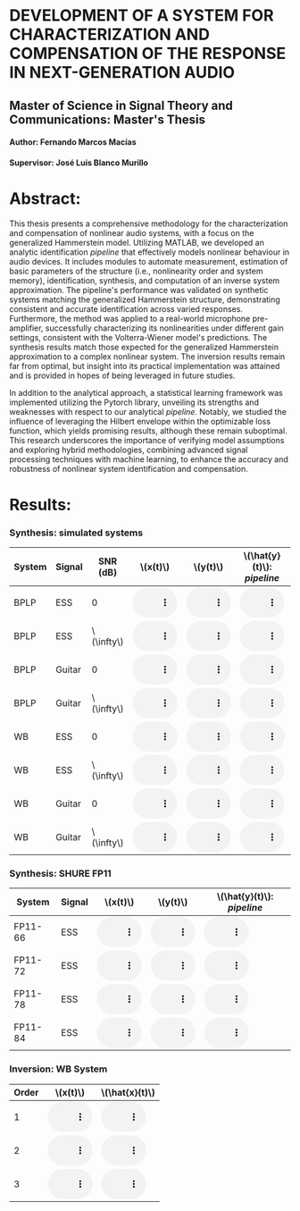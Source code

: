 # DEVELOPMENT OF A SYSTEM FOR CHARACTERIZATION AND COMPENSATION OF THE RESPONSE IN NEXT-GENERATION AUDIO

## Master of Science in Signal Theory and Communications: Master's Thesis

#### Author: Fernando Marcos Macías
#### Supervisor: José Luis Blanco Murillo

# Abstract: 

This thesis presents a comprehensive methodology for the characterization and compensation of nonlinear audio systems, with a focus on the generalized Hammerstein model. Utilizing MATLAB, we developed an analytic identification *pipeline* that effectively models nonlinear behaviour in audio devices. It includes modules to automate measurement, estimation of basic parameters of the structure (i.e., nonlinearity order and system memory), identification, synthesis, and computation of an inverse system approximation. The pipeline's performance was validated on synthetic systems matching the generalized Hammerstein structure, demonstrating consistent and accurate identification across varied responses. Furthermore, the method was applied to a real-world microphone pre-amplifier, successfully characterizing its nonlinearities under different gain settings, consistent with the Volterra-Wiener model's predictions. The synthesis results match those expected for the generalized Hammerstein approximation to a complex nonlinear system. The inversion results remain far from optimal, but insight into its practical implementation was attained and is provided in hopes of being leveraged in future studies.

In addition to the analytical approach, a statistical learning framework was implemented utilizing the Pytorch library, unveiling its strengths and weaknesses with respect to our analytical *pipeline*. Notably, we studied the influence of leveraging the Hilbert envelope within the optimizable loss function, which yields promising results, although these remain suboptimal. This research underscores the importance of verifying model assumptions and exploring hybrid methodologies, combining advanced signal processing techniques with machine learning, to enhance the accuracy and robustness of nonlinear system identification and compensation.


# Results:

### Synthesis: simulated systems

<script type="text/javascript" async
  src="https://cdnjs.cloudflare.com/ajax/libs/mathjax/3.2.0/es5/tex-mml-chtml.js">
</script>

| System | Signal | SNR (dB) | \\(x(t)\\)   | \\(y(t)\\) | \\(\hat{y}(t)\\): *pipeline* | \\(\hat{y}(t)\\): *learning* |
|--------|--------|----------|--------------|------------|------------------------------|------------------------------|
| BPLP | ESS | 0 | <audio controls style="width: 80px;"><source src="web_audios/ESS_BPLP_0_x.wav" type="audio/wav"></audio> | <audio controls style="width: 80px;"><source src="web_audios/ESS_BPLP_0_y.wav" type="audio/wav"></audio> | <audio controls style="width: 80px;"><source src="web_audios/ESS_BPLP_0_yhat.wav" type="audio/wav"></audio> | - |
| BPLP | ESS | \\(\infty\\) | <audio controls style="width: 80px;"><source src="web_audios/ESS_BPLP_Inf_x.wav" type="audio/wav"></audio> | <audio controls style="width: 80px;"><source src="web_audios/ESS_BPLP_Inf_y.wav" type="audio/wav"></audio> | <audio controls style="width: 80px;"><source src="web_audios/ESS_BPLP_Inf_yhat.wav" type="audio/wav"></audio> | - |
| BPLP | Guitar | 0 | <audio controls style="width: 80px;"><source src="web_audios/guit_BPLP_0_x.wav" type="audio/wav"></audio> | <audio controls style="width: 80px;"><source src="web_audios/guit_BPLP_0_y.wav" type="audio/wav"></audio> | <audio controls style="width: 80px;"><source src="web_audios/guit_BPLP_0_yhat.wav" type="audio/wav"></audio> | - |
| BPLP | Guitar | \\(\infty\\) | <audio controls style="width: 80px;"><source src="web_audios/guit_BPLP_Inf_x.wav" type="audio/wav"></audio> | <audio controls style="width: 80px;"><source src="web_audios/guit_BPLP_Inf_y.wav" type="audio/wav"></audio> | <audio controls style="width: 80px;"><source src="web_audios/guit_BPLP_Inf_yhat.wav" type="audio/wav"></audio> | - |
| WB | ESS | 0 | <audio controls style="width: 80px;"><source src="web_audios/ESS_WB_0_x.wav" type="audio/wav"></audio> | <audio controls style="width: 80px;"><source src="web_audios/ESS_WB_0_y.wav" type="audio/wav"></audio> | <audio controls style="width: 80px;"><source src="web_audios/ESS_WB_0_yhat.wav" type="audio/wav"></audio> | - |
| WB | ESS | \\(\infty\\) | <audio controls style="width: 80px;"><source src="web_audios/ESS_WB_Inf_x.wav" type="audio/wav"></audio> | <audio controls style="width: 80px;"><source src="web_audios/ESS_WB_Inf_y.wav" type="audio/wav"></audio> | <audio controls style="width: 80px;"><source src="web_audios/ESS_WB_Inf_yhat.wav" type="audio/wav"></audio> | <audio controls style="width: 80px;"><source src="web_audios/ESS_WB_Inf_yhat_LV.wav" type="audio/wav"></audio> |
| WB | Guitar | 0 | <audio controls style="width: 80px;"><source src="web_audios/guit_WB_0_x.wav" type="audio/wav"></audio> | <audio controls style="width: 80px;"><source src="web_audios/guit_WB_0_y.wav" type="audio/wav"></audio> | <audio controls style="width: 80px;"><source src="web_audios/guit_WB_0_yhat.wav" type="audio/wav"></audio> | - |
| WB | Guitar | \\(\infty\\) | <audio controls style="width: 80px;"><source src="web_audios/guit_WB_Inf_x.wav" type="audio/wav"></audio> | <audio controls style="width: 80px;"><source src="web_audios/guit_WB_Inf_y.wav" type="audio/wav"></audio> | <audio controls style="width: 80px;"><source src="web_audios/guit_WB_Inf_yhat.wav" type="audio/wav"></audio> | - |



### Synthesis: SHURE FP11

<script type="text/javascript" async
  src="https://cdnjs.cloudflare.com/ajax/libs/mathjax/3.2.0/es5/tex-mml-chtml.js">
</script>

| System | Signal | \\(x(t)\\) | \\(y(t)\\) | \\(\hat{y}(t)\\): *pipeline* |
|--------|--------|------------|------------|------------------------------|
|FP11-66 | ESS | <audio controls style="width: 80px;"><source src="web_audios/FP11_66_x.wav" type="audio/wav"></audio> | <audio controls style="width: 80px;"><source src="web_audios/FP11_66_y.wav" type="audio/wav"></audio> | <audio controls style="width: 80px;"><source src="web_audios/FP11_66_yhat.wav" type="audio/wav"></audio> |
|FP11-72 | ESS | <audio controls style="width: 80px;"><source src="web_audios/FP11_72_x.wav" type="audio/wav"></audio> | <audio controls style="width: 80px;"><source src="web_audios/FP11_72_y.wav" type="audio/wav"></audio>  | <audio controls style="width: 80px;"><source src="web_audios/FP11_72_yhat.wav" type="audio/wav"></audio> |
|FP11-78 | ESS | <audio controls style="width: 80px;"><source src="web_audios/FP11_78_x.wav" type="audio/wav"></audio> | <audio controls style="width: 80px;"><source src="web_audios/FP11_78_y.wav" type="audio/wav"></audio> | <audio controls style="width: 80px;"><source src="web_audios/FP11_78_yhat.wav" type="audio/wav"></audio> |
|FP11-84 | ESS | <audio controls style="width: 80px;"><source src="web_audios/FP11_84_x.wav" type="audio/wav"></audio> | <audio controls style="width: 80px;"><source src="web_audios/FP11_84_y.wav" type="audio/wav"></audio> | <audio controls style="width: 80px;"><source src="web_audios/FP11_84_yhat.wav" type="audio/wav"></audio> |


### Inversion: WB System

<script type="text/javascript" async
  src="https://cdnjs.cloudflare.com/ajax/libs/mathjax/3.2.0/es5/tex-mml-chtml.js">
</script>

| Order | \\(x(t)\\) | \\(\hat{x}(t)\\)|
|-------|------------|-----------------|
| 1 | <audio controls style="width: 80px;"><source src="web_audios/WB_inv_1_x.wav" type="audio/wav"></audio> | <audio controls style="width: 80px;"><source src="web_audios/WB_inv_1_xhat.wav" type="audio/wav"></audio> |
| 2 | <audio controls style="width: 80px;"><source src="web_audios/WB_inv_2_x.wav" type="audio/wav"></audio> | <audio controls style="width: 80px;"><source src="web_audios/WB_inv_2_xhat.wav" type="audio/wav"></audio> |
| 3 | <audio controls style="width: 80px;"><source src="web_audios/WB_inv_3_x.wav" type="audio/wav"></audio> | <audio controls style="width: 80px;"><source src="web_audios/WB_inv_3_xhat.wav" type="audio/wav"></audio> |



